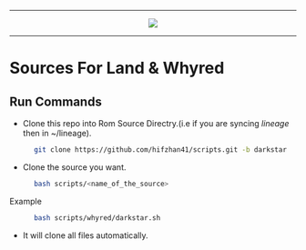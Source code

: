 
-----------------------------------------------------------------------

<p align="center">
 <img src="https://github.com/Sweeto143/scripts/blob/darkstar/logo.png" > 
</p>

-----------------------------------------------------------------------


Sources For Land & Whyred
====================================


Run Commands
------------

* Clone this repo into Rom Source Directry.(i.e if you are syncing *lineage* then in ~/lineage).

```bash
      git clone https://github.com/hifzhan41/scripts.git -b darkstar
```

* Clone the source you want.

```bash
      bash scripts/<name_of_the_source> 
```

Example

```bash
      bash scripts/whyred/darkstar.sh 
```

* It will clone all files automatically.
